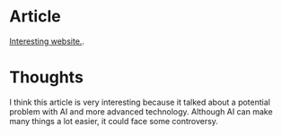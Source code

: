 # Article
[Interesting website.](https://www.nature.com/articles/d41586-020-00160-y).

# Thoughts
I think this article is very interesting because it talked about a potential problem with AI and more advanced technology. Although AI can make many things a lot easier, it could face some controversy. 